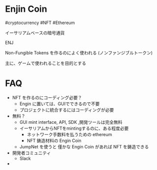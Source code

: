 # Enjin Coin

#cryptocurrency #NFT #Ethereum

イーサリアムベースの暗号通貨

ENJ

Non-Fungible Tokens を作るのによく使われる
(ノンファンジブルトークン)

主に、ゲームで使われることを目的とする

# FAQ

- NFT を作るのにコーディング必要？
  - Engin に置いては、GUIでできるので不要
  - プロジェクトに統合するにはコーディングが必要
- 無料？
  - GUI mint interface, API, SDK ,開発ツールは完全無料
  - イーサリアムからNFTをmintingするのに、ある程度必要
    - ネットワーク手数料を払うための ethereum
    - NFT 鋳造材料の Engin Coin
  - JumpNet を使うと 僅かな Engin Coin があれば NFT を鋳造できる
- 開発者コミュニティ
  - Slack
- 
